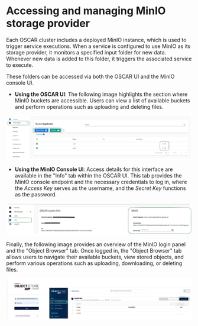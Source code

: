 # Accessing and managing MinIO storage provider

Each OSCAR cluster includes a deployed MinIO instance, which is used to trigger service executions. When a service is configured to use MinIO as its storage provider, it monitors a specified input folder for new data. Whenever new data is added to this folder, it triggers the associated service to execute. 

These folders can be accessed via both the OSCAR UI and the MinIO console UI.

- **Using the OSCAR UI**: The following image highlights the section where MinIO buckets are accessible. Users can view a list of available buckets and perform operations such as uploading and deleting files.
  
![minio-buckets](images/bucket-list.png)

- **Using the MinIO Console UI**: Access details for this interface are available in the "Info" tab within the OSCAR UI. This tab provides the MinIO console endpoint and the necessary credentials to log in, where the *Access Key* serves as the username, and the *Secret Key* functions as the password.

![oscar-info](images/oscar-info.png)

Finally, the following image provides an overview of the MinIO login panel and the "Object Browser" tab. Once logged in, the "Object Browser" tab allows users to navigate their available buckets, view stored objects, and perform various operations such as uploading, downloading, or deleting files.

![oscar-info](images/minio-ui.png)


